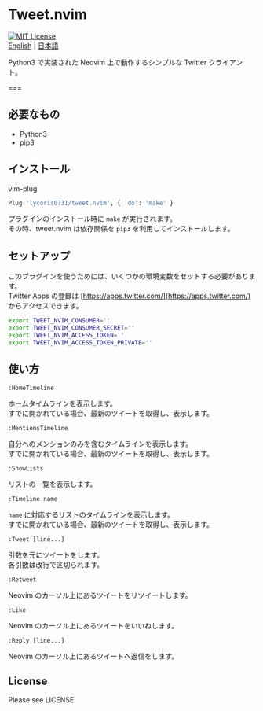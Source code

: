 # Tweet.nvim
[![MIT License](http://img.shields.io/badge/license-MIT-blue.svg?style=flat)](LICENSE)  
[English](./README.md) | [日本語](./README-ja.md)  

Python3 で実装された Neovim 上で動作するシンプルな Twitter クライアント。  

===

## 必要なもの
- Python3
- pip3

## インストール
vim-plug
``` sh
Plug 'lycoris0731/tweet.nvim', { 'do': 'make' }
```

プラグインのインストール時に `make` が実行されます。  
その時、tweet.nvim は依存関係を `pip3` を利用してインストールします。  

## セットアップ
このプラグインを使うためには、いくつかの環境変数をセットする必要があります。  
Twitter Apps の登録は [https://apps.twitter.com/](https://apps.twitter.com/) からアクセスできます。  
``` sh
export TWEET_NVIM_CONSUMER=''
export TWEET_NVIM_CONSUMER_SECRET=''
export TWEET_NVIM_ACCESS_TOKEN=''
export TWEET_NVIM_ACCESS_TOKEN_PRIVATE=''
```

## 使い方
```
:HomeTimeline
```
ホームタイムラインを表示します。  
すでに開かれている場合、最新のツイートを取得し、表示します。  

```
:MentionsTimeline
```
自分へのメンションのみを含むタイムラインを表示します。  
すでに開かれている場合、最新のツイートを取得し、表示します。  

```
:ShowLists
```
リストの一覧を表示します。  

```
:Timeline name
```
`name` に対応するリストのタイムラインを表示します。  
すでに開かれている場合、最新のツイートを取得し、表示します。  

``` 
:Tweet [line...]
```
引数を元にツイートをします。  
各引数は改行で区切られます。  

```
:Retweet 
```
Neovim のカーソル上にあるツイートをリツイートします。  

```
:Like
```
Neovim のカーソル上にあるツイートをいいねします。

```
:Reply [line...]
```
Neovim のカーソル上にあるツイートへ返信をします。

## License
Please see LICENSE.
